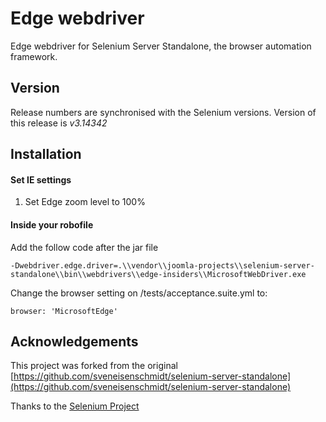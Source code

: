 # Edge webdriver

Edge webdriver for Selenium Server Standalone, the browser automation framework.

## Version
Release numbers are synchronised with the Selenium versions.
Version of this release is *v3.14342*

## Installation

#### Set IE settings

1. Set Edge zoom level to 100%

#### Inside your robofile

Add the follow code after the jar file

```
-Dwebdriver.edge.driver=.\\vendor\\joomla-projects\\selenium-server-standalone\\bin\\webdrivers\\edge-insiders\\MicrosoftWebDriver.exe
```

Change the browser setting on /tests/acceptance.suite.yml to:
```
browser: 'MicrosoftEdge'
```

## Acknowledgements
This project was forked from the original [https://github.com/sveneisenschmidt/selenium-server-standalone](https://github.com/sveneisenschmidt/selenium-server-standalone)

Thanks to the [Selenium Project](http://docs.seleniumhq.org/)
